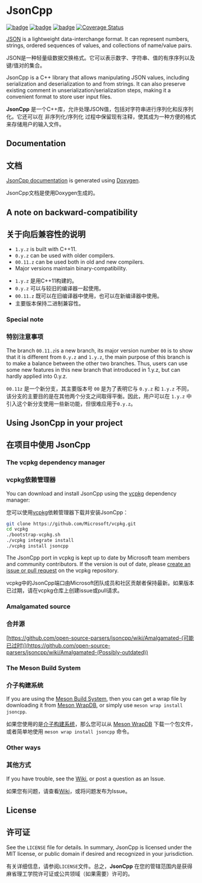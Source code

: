 # JsonCpp

[![badge](https://img.shields.io/badge/conan.io-jsoncpp%2F1.8.0-green.svg?logo=data:image/png;base64%2CiVBORw0KGgoAAAANSUhEUgAAAA4AAAAOCAMAAAAolt3jAAAA1VBMVEUAAABhlctjlstkl8tlmMtlmMxlmcxmmcxnmsxpnMxpnM1qnc1sn85voM91oM11oc1xotB2oc56pNF6pNJ2ptJ8ptJ8ptN9ptN8p9N5qNJ9p9N9p9R8qtOBqdSAqtOAqtR%2BrNSCrNJ/rdWDrNWCsNWCsNaJs9eLs9iRvNuVvdyVv9yXwd2Zwt6axN6dxt%2Bfx%2BChyeGiyuGjyuCjyuGly%2BGlzOKmzOGozuKoz%2BKqz%2BOq0OOv1OWw1OWw1eWx1eWy1uay1%2Baz1%2Baz1%2Bez2Oe02Oe12ee22ujUGwH3AAAAAXRSTlMAQObYZgAAAAFiS0dEAIgFHUgAAAAJcEhZcwAACxMAAAsTAQCanBgAAAAHdElNRQfgBQkREyOxFIh/AAAAiklEQVQI12NgAAMbOwY4sLZ2NtQ1coVKWNvoc/Eq8XDr2wB5Ig62ekza9vaOqpK2TpoMzOxaFtwqZua2Bm4makIM7OzMAjoaCqYuxooSUqJALjs7o4yVpbowvzSUy87KqSwmxQfnsrPISyFzWeWAXCkpMaBVIC4bmCsOdgiUKwh3JojLgAQ4ZCE0AMm2D29tZwe6AAAAAElFTkSuQmCC)](https://bintray.com/theirix/conan-repo/jsoncpp%3Atheirix)
[![badge](https://img.shields.io/badge/license-MIT-blue)](https://github.com/open-source-parsers/jsoncpp/blob/master/LICENSE)
[![badge](https://img.shields.io/badge/document-doxygen-brightgreen)](http://open-source-parsers.github.io/jsoncpp-docs/doxygen/index.html)
[![Coverage Status](https://coveralls.io/repos/github/open-source-parsers/jsoncpp/badge.svg?branch=master)](https://coveralls.io/github/open-source-parsers/jsoncpp?branch=master)

[JSON](http://json.org/) is a lightweight data-interchange format. It can represent
numbers, strings, ordered sequences of values, and collections of name/value
pairs.

JSON是一种轻量级数据交换格式。它可以表示数字、字符串、值的有序序列以及键/值对的集合。


JsonCpp is a C++ library that allows manipulating JSON values, including
serialization and deserialization to and from strings. It can also preserve
existing comment in unserialization/serialization steps, making it a convenient
format to store user input files.

**JsonCpp** 是一个C++库，允许处理JSON值，包括对字符串进行序列化和反序列化。它还可以在 非序列化/序列化 过程中保留现有注释，使其成为一种方便的格式来存储用户的输入文件。

## Documentation

## 文档

[JsonCpp documentation](http://open-source-parsers.github.io/jsoncpp-docs/doxygen/index.html) is generated using [Doxygen](http://www.doxygen.org).

JsonCpp文档是使用Doxygen生成的。



## A note on backward-compatibility

## 关于向后兼容性的说明

* `1.y.z` is built with C++11.
* `0.y.z` can be used with older compilers.
* `00.11.z` can be used both in old and new compilers.
* Major versions maintain binary-compatibility.



- `1.y.z` 是用C++11构建的。
- `0.y.z` 可以与较旧的编译器一起使用。
- `00.11.z` 既可以在旧编译器中使用，也可以在新编译器中使用。
- 主要版本保持二进制兼容性。

### Special note

### 特别注意事项

The branch `00.11.z`is a new branch, its major version number `00` is to show that it is
different from `0.y.z` and `1.y.z`, the main purpose of this branch is to make a balance
between the other two branches. Thus, users can use some new features in this new branch
that introduced in 1.y.z, but can hardly applied into 0.y.z.



`00.11z` 是一个新分支，其主要版本号 `00` 是为了表明它与 `0.y.z` 和 `1.y.z` 不同，该分支的主要目的是在其他两个分支之间取得平衡。因此，用户可以在 `1.y.z` 中引入这个新分支使用一些新功能，但很难应用于`0.y.z`。



## Using JsonCpp in your project

## 在项目中使用 JsonCpp

### The vcpkg dependency manager

### vcpkg依赖管理器

You can download and install JsonCpp using the [vcpkg](https://github.com/Microsoft/vcpkg/) dependency manager:

您可以使用[vcpkg](https://github.com/Microsoft/vcpkg/)依赖管理器下载并安装JsonCpp：

```sh
git clone https://github.com/Microsoft/vcpkg.git
cd vcpkg
./bootstrap-vcpkg.sh
./vcpkg integrate install
./vcpkg install jsoncpp
```

The JsonCpp port in vcpkg is kept up to date by Microsoft team members and community contributors. If the version is out of date, please [create an issue or pull request](https://github.com/Microsoft/vcpkg) on the vcpkg repository.

vcpkg中的JsonCpp端口由Microsoft团队成员和社区贡献者保持最新。如果版本已过期，请在vcpkg仓库上创建issue或pull请求。

### Amalgamated source

### 合并源

[https://github.com/open-source-parsers/jsoncpp/wiki/Amalgamated-(可能已过时)](https://github.com/open-source-parsers/jsoncpp/wiki/Amalgamated-(Possibly-outdated))

### The Meson Build System

### 介子构建系统

If you are using the [Meson Build System](http://mesonbuild.com), then you can get a wrap file by downloading it from [Meson WrapDB](https://wrapdb.mesonbuild.com/jsoncpp), or simply use `meson wrap install jsoncpp`.

如果您使用的是[介子构建系统](http://mesonbuild.com)，那么您可以从 [Meson WrapDB](https://wrapdb.mesonbuild.com/jsoncpp) 下载一个包文件，或者简单地使用 `meson wrap install jsoncpp` 命令。

### Other ways

### 其他方式

If you have trouble, see the [Wiki](https://github.com/open-source-parsers/jsoncpp/wiki), or post a question as an Issue.

如果您有问题，请查看[Wiki](https://github.com/open-source-parsers/jsoncpp/wiki)，或将问题发布为Issue。

## License

## 许可证

See the `LICENSE` file for details. In summary, JsonCpp is licensed under the
MIT license, or public domain if desired and recognized in your jurisdiction.

有关详细信息，请参阅`LICENSE`文件。总之，**JsonCpp** 在您的管辖范围内是获得麻省理工学院许可证或公共领域（如果需要）许可的。
